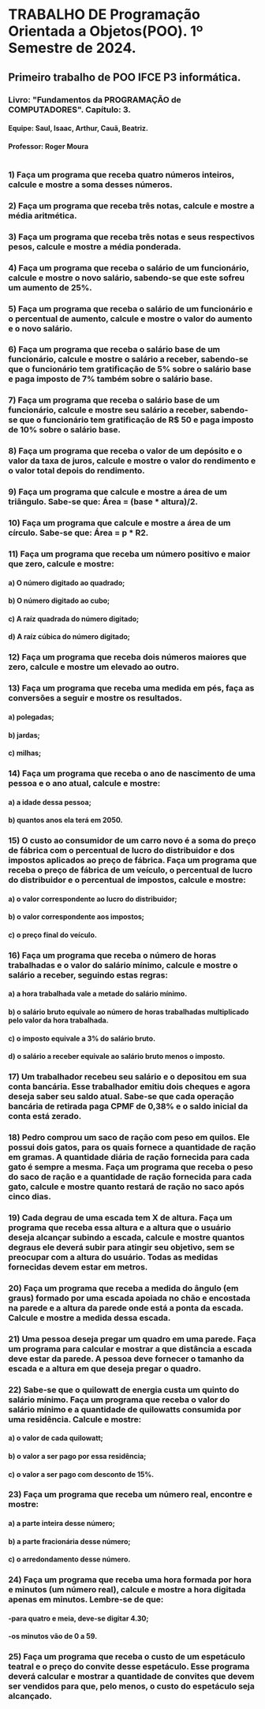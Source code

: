 # TRABALHO DE Programação Orientada a Objetos(POO). 1º Semestre de 2024.
## Primeiro trabalho de POO IFCE P3 informática.
### Livro: "Fundamentos da PROGRAMAÇÃO de COMPUTADORES". Capítulo: 3.
#### Equipe: Saul, Isaac, Arthur, Cauã, Beatriz. 
#### Professor: Roger Moura
#
### 1) Faça um programa que receba quatro números inteiros, calcule e mostre a soma desses números.
### 2) Faça um programa que receba três notas, calcule e mostre a média aritmética.
### 3) Faça um programa que receba três notas e seus respectivos pesos, calcule e mostre a média ponderada.
### 4) Faça um programa que receba o salário de um funcionário, calcule e mostre o novo salário, sabendo-se que este sofreu um aumento de 25%.
### 5) Faça um programa que receba o salário de um funcionário e o percentual de aumento, calcule e mostre o valor do aumento e o novo salário.
### 6) Faça um programa que receba o salário base de um funcionário, calcule e mostre o salário a receber, sabendo-se que o funcionário tem gratificação de 5% sobre o salário base e paga imposto de 7% também sobre o salário base.
### 7) Faça um programa que receba o salário base de um funcionário, calcule e mostre seu salário a receber, sabendo-se que o funcionário tem gratificação de R$ 50 e paga imposto de 10% sobre o salário base.
### 8) Faça um programa que receba o valor de um depósito e o valor da taxa de juros, calcule e mostre o valor do rendimento e o valor total depois do rendimento.
### 9) Faça um programa que calcule e mostre a área de um triângulo. Sabe-se que: Área = (base * altura)/2.
### 10) Faça um programa que calcule e mostre a área de um círculo. Sabe-se que: Área = p * R2.
### 11) Faça um programa que receba um número positivo e maior que zero, calcule e mostre:
#### a) O número digitado ao quadrado;
#### b) O número digitado ao cubo;
#### c) A raíz quadrada do número digitado;
#### d) A raíz cúbica do número digitado;
### 12) Faça um programa que receba dois números maiores que zero, calcule e mostre um elevado ao outro.
### 13) Faça um programa que receba uma medida em pés, faça as conversões a seguir e mostre os resultados.
#### a) polegadas;
#### b) jardas;
#### c) milhas;
### 14) Faça um programa que receba o ano de nascimento de uma pessoa e o ano atual, calcule e mostre:
#### a) a idade dessa pessoa;
#### b) quantos anos ela terá em 2050.
### 15) O custo ao consumidor de um carro novo é a soma do preço de fábrica com o percentual de lucro do distribuidor e dos impostos aplicados ao preço de fábrica. Faça um programa que receba o preço de fábrica de um veículo, o percentual de lucro do distribuidor e o percentual de impostos, calcule e mostre:
#### a) o valor correspondente ao lucro do distribuidor;
#### b) o valor correspondente aos impostos;
#### c) o preço final do veículo.
### 16) Faça um programa que receba o número de horas trabalhadas e o valor do salário mínimo, calcule e mostre o salário a receber, seguindo estas regras:
#### a) a hora trabalhada vale a metade do salário mínimo.
#### b) o salário bruto equivale ao número de horas trabalhadas multiplicado pelo valor da hora trabalhada.
#### c) o imposto equivale a 3% do salário bruto.
#### d) o salário a receber equivale ao salário bruto menos o imposto.
### 17) Um trabalhador recebeu seu salário e o depositou em sua conta bancária. Esse trabalhador emitiu dois cheques e agora deseja saber seu saldo atual. Sabe-se que cada operação bancária de retirada paga CPMF de 0,38% e o saldo inicial da conta está zerado.
### 18) Pedro comprou um saco de ração com peso em quilos. Ele possui dois gatos, para os quais fornece a quantidade de ração em gramas. A quantidade diária de ração fornecida para cada gato é sempre a mesma. Faça um programa que receba o peso do saco de ração e a quantidade de ração fornecida para cada gato, calcule e mostre quanto restará de ração no saco após cinco dias.
### 19) Cada degrau de uma escada tem X de altura. Faça um programa que receba essa altura e a altura que o usuário deseja alcançar subindo a escada, calcule e mostre quantos degraus ele deverá subir para atingir seu objetivo, sem se preocupar com a altura do usuário. Todas as medidas fornecidas devem estar em metros.
### 20) Faça um programa que receba a medida do ângulo (em graus) formado por uma escada apoiada no chão e encostada na parede e a altura da parede onde está a ponta da escada. Calcule e mostre a medida dessa escada.
### 21) Uma pessoa deseja pregar um quadro em uma parede. Faça um programa para calcular e mostrar a que distância a escada deve estar da parede. A pessoa deve fornecer o tamanho da escada e a altura em que deseja pregar o quadro.
### 22) Sabe-se que o quilowatt de energia custa um quinto do salário mínimo. Faça um programa que receba o valor do salário mínimo e a quantidade de quilowatts consumida por uma residência. Calcule e mostre:
#### a) o valor de cada quilowatt;
#### b) o valor a ser pago por essa residência;
#### c) o valor a ser pago com desconto de 15%.
### 23) Faça um programa que receba um número real, encontre e mostre:
#### a) a parte inteira desse número;
#### b) a parte fracionária desse número;
#### c) o arredondamento desse número.
### 24) Faça um programa que receba uma hora formada por hora e minutos (um número real), calcule e mostre a hora digitada apenas em minutos. Lembre-se de que:
#### -para quatro e meia, deve-se digitar 4.30;
#### -os minutos vão de 0 a 59.
### 25) Faça um programa que receba o custo de um espetáculo teatral e o preço do convite desse espetáculo. Esse programa deverá calcular e mostrar a quantidade de convites que devem ser vendidos para que, pelo menos, o custo do espetáculo seja alcançado.
